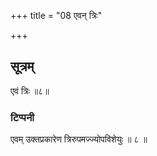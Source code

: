 +++
title = "08 एवन् त्रिः"

+++
## सूत्रम्
एवं त्रिः ॥८॥  
### टिप्पनी
एवम् उक्तप्रकारेण त्रिरुपमज्ज्योपविशेयुः ॥ ८ ॥
